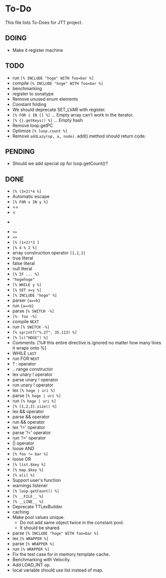 # To-Do

This file lists To-Does for JTT project.

## DOING

* Make it register machine

## TODO

* run `[% INCLUDE "hoge" WITH foo=bar %]`
* compile `[% INCLUDE "hoge" WITH foo=bar %]`
* benchmarking
* register to sonatype
* Remove unused enum elements
* Constant folding
* We should deprecate SET_LVAR with register.
* `[% FOR i IN [] %]` ... Empty array can't work in the iterator.
* `[% {}.getKeys() %]` ... Empty hash
* Remove loop.getPC
* Optimize `[% loop.count %]`
* Remove `addLazy(op, a, node)`. add() method should return code.

## PENDING

* Should we add special op for loop.getCount()?

## DONE

 * `[% (3+2)*4 %]`
 * Automatic escape
 * `[% FOR x IN y %]`
 * ==
 * <
 * >
 * `<=`
 * `=>`
 * `[% (1+2)*3 ]`
 * `[% 4 % 2 %]`
 * array construction operator `[1,2,3]`
 * true literal
 * false literal
 * null literal
 * `[% IF ... %]`
* `"hogehoge"`
* `[% WHILE y %]`
* `[% SET x=y %]`
* `[% INCLUDE "hoge" %]`
* parser `{a=>b}`
* run `{a=>b}`
* parse `[% SWITCH -%]`
* `[%- foo -%]`
* compile `NEXT`
* run `[% SWITCH -%]`
* `[% sprintf("%.2f", 35.113) %]`
* `[% lc("HOGE") %]`
* Comments. [%# this entire directive is ignored no
    matter how many lines it wraps onto
%]
* WHILE `LAST`
* run FOR `NEXT`
* ? : operator
 * .. range constructor
 * lex unary ! operator
* parse unary ! operator
* run unary ! operator
* lex `[% hoge | uri %]`
* parse `[% hoge | uri %]`
* run `[% hoge | uri %]`
* `[% [1,2,3].size() %]`
* lex && operator
* parse && operator
* run && operator
* lex '!=' operator
* parse '!=' operator
* run '!=' operator
* || operator
* loose AND
* `[% foo != bar %]`
* loose OR
* `[% list.$key %]`
* `[% map.$key %]`
* `[% a[i] %]`
* Support user's function
* warnings listener
* `[% loop.getCount() %]`
* `[% __FILE__ %]`
* `[% __LINE__ %]`
* Deprecate TTLexBuilder.
* caching
* Make pool values unique.
  * Do not add same object twice in the constant pool.
  * It should be shared.
* parse `[% INCLUDE "hoge" WITH foo=bar %]`
* lex `[% WRAPPER %]`
* parse `[% WRAPPER %]`
* run `[% WRAPPER %]`
* Fix the test case for in memory template cache.
* Benchmarking with Velocity.
* Add LOAD_INT op.
* local variable should use list instead of map.
